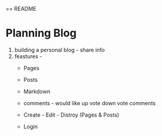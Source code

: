 == README

# Planning Blog

1. building a personal blog - share info
2. feastures - 
	- Pages
	- Posts
	- Markdown
	- comments - would like up vote down vote comments

	- Create - Edit - Distroy (Pages & Posts)
	- Login


